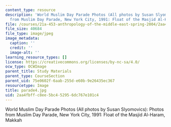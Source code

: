 ```yaml
---
content_type: resource
description: 'World Muslim Day Parade Photos (All photos by Susan Slyomovics): Photos
  from Muslim Day Parade, New York City, 1991: Float of the Masjid Al-Haram, Makkah'
file: /courses/21a-453-anthropology-of-the-middle-east-spring-2004/2aa4fbffc8ee5bc452956dc767e101c4_parade4.jpg
file_size: 40684
file_type: image/jpeg
image_metadata:
  caption: ''
  credit: ''
  image-alt: ''
learning_resource_types: []
license: https://creativecommons.org/licenses/by-nc-sa/4.0/
ocw_type: OCWImage
parent_title: Study Materials
parent_type: CourseSection
parent_uid: 75e0602f-6aab-255d-e60b-9e26435ec367
resourcetype: Image
title: parade4.jpg
uid: 2aa4fbff-c8ee-5bc4-5295-6dc767e101c4
---
```

World Muslim Day Parade Photos (All photos by Susan Slyomovics): Photos from Muslim Day Parade, New York City, 1991: Float of the Masjid Al-Haram, Makkah